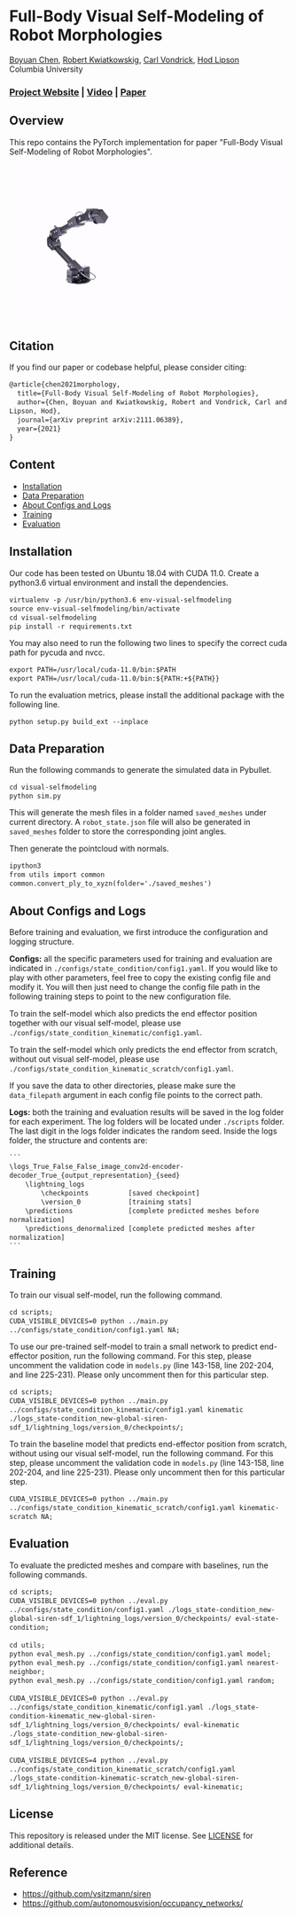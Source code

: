 # Full-Body Visual Self-Modeling of Robot Morphologies

[Boyuan Chen](http://boyuanchen.com/),
[Robert Kwiatkowskig](https://www.linkedin.com/in/robert-kwiatkowski-7a5266201),
[Carl Vondrick](http://www.cs.columbia.edu/~vondrick/),
[Hod Lipson](https://www.hodlipson.com/)
<br>
Columbia University
<br>

### [Project Website](https://robot-morphology.cs.columbia.edu/) | [Video](https://youtu.be/aoCAplokoWE) | [Paper](http://arxiv.org/abs/2111.06389)

## Overview
This repo contains the PyTorch implementation for paper "Full-Body Visual Self-Modeling of Robot Morphologies".

![teaser](figures/teaser.gif)

## Citation

If you find our paper or codebase helpful, please consider citing:

```
@article{chen2021morphology,
  title={Full-Body Visual Self-Modeling of Robot Morphologies},
  author={Chen, Boyuan and Kwiatkowskig, Robert and Vondrick, Carl and Lipson, Hod},
  journal={arXiv preprint arXiv:2111.06389},
  year={2021}
}
```

## Content

- [Installation](#installation)
- [Data Preparation](#data-preparation)
- [About Configs and Logs](#about-configs-and-logs)
- [Training](#training)
- [Evaluation](#evaluation)

## Installation

Our code has been tested on Ubuntu 18.04 with CUDA 11.0. Create a python3.6 virtual environment and install the dependencies.

```
virtualenv -p /usr/bin/python3.6 env-visual-selfmodeling
source env-visual-selfmodeling/bin/activate
cd visual-selfmodeling
pip install -r requirements.txt
```

You may also need to run the following two lines to specify the correct cuda path for pycuda and nvcc.

```
export PATH=/usr/local/cuda-11.0/bin:$PATH
export PATH=/usr/local/cuda-11.0/bin:${PATH:+${PATH}}
```

To run the evaluation metrics, please install the additional package with the following line.

```
python setup.py build_ext --inplace
```

## Data Preparation

Run the following commands to generate the simulated data in Pybullet.

```
cd visual-selfmodeling
python sim.py
```

This will generate the mesh files in a folder named `saved_meshes` under current directory. A `robot_state.json` file will also be generated in `saved_meshes` folder to store the corresponding joint angles.

Then generate the pointcloud with normals.

```
ipython3
from utils import common
common.convert_ply_to_xyzn(folder='./saved_meshes')
```

## About Configs and Logs

Before training and evaluation, we first introduce the configuration and logging structure.

**Configs:** all the specific parameters used for training and evaluation are indicated in `./configs/state_condition/config1.yaml`. If you would like to play with other parameters, feel free to copy the existing config file and modify it. You will then just need to change the config file path in the following training steps to point to the new configuration file.

To train the self-model which also predicts the end effector position together with our visual self-model, please use `./configs/state_condition_kinematic/config1.yaml`.

To train the self-model which only predicts the end effector from scratch, without out visual self-model, please use `./configs/state_condition_kinematic_scratch/config1.yaml`.

If you save the data to other directories, please make sure the `data_filepath` argument in each config file points to the correct path.

**Logs:** both the training and evaluation results will be saved in the log folder for each experiment. The log folders will be located under `./scripts` folder. The last digit in the logs folder indicates the random seed. Inside the logs folder, the structure and contents are:

    ```
    \logs_True_False_False_image_conv2d-encoder-decoder_True_{output_representation}_{seed}
        \lightning_logs
            \checkpoints          [saved checkpoint]
            \version_0            [training stats]
        \predictions              [complete predicted meshes before normalization]
        \predictions_denormalized [complete predicted meshes after normalization]
    ```

## Training

To train our visual self-model, run the following command.

```
cd scripts;
CUDA_VISIBLE_DEVICES=0 python ../main.py ../configs/state_condition/config1.yaml NA;
```

To use our pre-trained self-model to train a small network to predict end-effector position, run the following command. For this step, please uncomment the validation code in `models.py` (line 143-158, line 202-204, and line 225-231). Please only uncomment then for this particular step.

```
cd scripts;
CUDA_VISIBLE_DEVICES=0 python ../main.py ../configs/state_condition_kinematic/config1.yaml kinematic ./logs_state-condition_new-global-siren-sdf_1/lightning_logs/version_0/checkpoints/;
```

To train the baseline model that predicts end-effector position from scratch, without using our visual self-model, run the following command. For this step, please uncomment the validation code in `models.py` (line 143-158, line 202-204, and line 225-231). Please only uncomment then for this particular step.

```
CUDA_VISIBLE_DEVICES=0 python ../main.py ../configs/state_condition_kinematic_scratch/config1.yaml kinematic-scratch NA;
```

## Evaluation

To evaluate the predicted meshes and compare with baselines, run the following commands.

```
cd scripts;
CUDA_VISIBLE_DEVICES=0 python ../eval.py ../configs/state_condition/config1.yaml ./logs_state-condition_new-global-siren-sdf_1/lightning_logs/version_0/checkpoints/ eval-state-condition;

cd utils;
python eval_mesh.py ../configs/state_condition/config1.yaml model;
python eval_mesh.py ../configs/state_condition/config1.yaml nearest-neighbor;
python eval_mesh.py ../configs/state_condition/config1.yaml random;

CUDA_VISIBLE_DEVICES=0 python ../eval.py ../configs/state_condition_kinematic/config1.yaml ./logs_state-condition-kinematic_new-global-siren-sdf_1/lightning_logs/version_0/checkpoints/ eval-kinematic ./logs_state-condition_new-global-siren-sdf_1/lightning_logs/version_0/checkpoints/;

CUDA_VISIBLE_DEVICES=4 python ../eval.py ../configs/state_condition_kinematic_scratch/config1.yaml ./logs_state-condition-kinematic-scratch_new-global-siren-sdf_1/lightning_logs/version_0/checkpoints/ eval-kinematic;
```

## License

This repository is released under the MIT license. See [LICENSE](LICENSE) for additional details.

## Reference

- https://github.com/vsitzmann/siren
- https://github.com/autonomousvision/occupancy_networks/